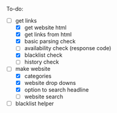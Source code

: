 To-do:

- [ ] get links
	- [x] get website html
	- [x] get links from html
	- [x] basic parsing check
	- [ ] availability check (response code)
	- [x] blacklist check
	- [ ] history check
- [ ] make website
	- [x] categories
	- [x] website drop downs
	- [x] option to search headline
	- [ ] website search  
- [ ] blacklist helper